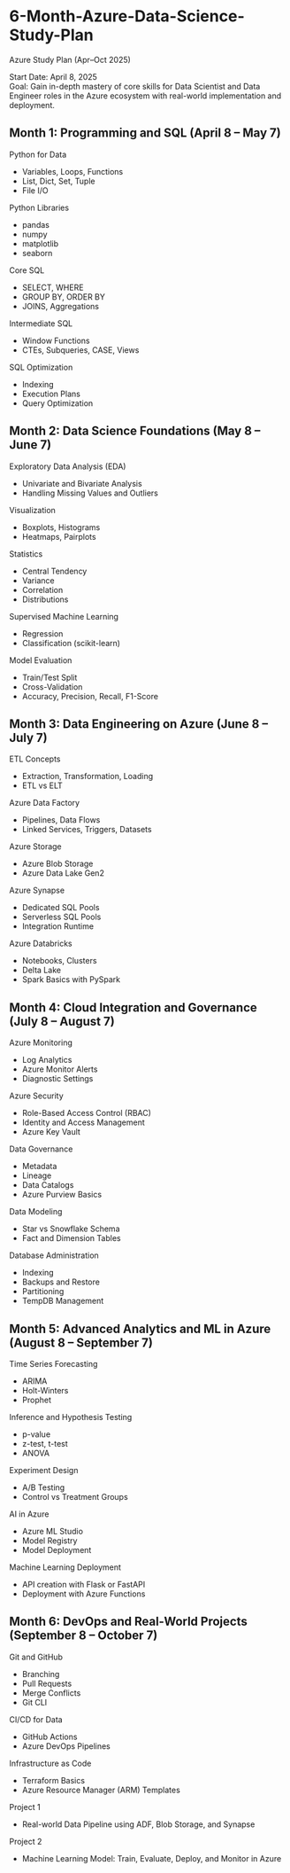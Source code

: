 # 6-Month-Azure-Data-Science-Study-Plan
Azure Study Plan (Apr–Oct 2025)

Start Date: April 8, 2025  
Goal: Gain in-depth mastery of core skills for Data Scientist and Data Engineer roles in the Azure ecosystem with real-world implementation and deployment.

## Month 1: Programming and SQL (April 8 – May 7)

Python for Data  
- Variables, Loops, Functions  
- List, Dict, Set, Tuple  
- File I/O  

Python Libraries  
- pandas  
- numpy  
- matplotlib  
- seaborn  

Core SQL  
- SELECT, WHERE  
- GROUP BY, ORDER BY  
- JOINS, Aggregations  

Intermediate SQL  
- Window Functions  
- CTEs, Subqueries, CASE, Views  

SQL Optimization  
- Indexing  
- Execution Plans  
- Query Optimization  

## Month 2: Data Science Foundations (May 8 – June 7)

Exploratory Data Analysis (EDA)  
- Univariate and Bivariate Analysis  
- Handling Missing Values and Outliers  

Visualization  
- Boxplots, Histograms  
- Heatmaps, Pairplots  

Statistics  
- Central Tendency  
- Variance  
- Correlation  
- Distributions  

Supervised Machine Learning  
- Regression  
- Classification (scikit-learn)  

Model Evaluation  
- Train/Test Split  
- Cross-Validation  
- Accuracy, Precision, Recall, F1-Score  

## Month 3: Data Engineering on Azure (June 8 – July 7)

ETL Concepts  
- Extraction, Transformation, Loading  
- ETL vs ELT  

Azure Data Factory  
- Pipelines, Data Flows  
- Linked Services, Triggers, Datasets  

Azure Storage  
- Azure Blob Storage  
- Azure Data Lake Gen2  

Azure Synapse  
- Dedicated SQL Pools  
- Serverless SQL Pools  
- Integration Runtime  

Azure Databricks  
- Notebooks, Clusters  
- Delta Lake  
- Spark Basics with PySpark  

## Month 4: Cloud Integration and Governance (July 8 – August 7)

Azure Monitoring  
- Log Analytics  
- Azure Monitor Alerts  
- Diagnostic Settings  

Azure Security  
- Role-Based Access Control (RBAC)  
- Identity and Access Management  
- Azure Key Vault  

Data Governance  
- Metadata  
- Lineage  
- Data Catalogs  
- Azure Purview Basics  

Data Modeling  
- Star vs Snowflake Schema  
- Fact and Dimension Tables  

Database Administration  
- Indexing  
- Backups and Restore  
- Partitioning  
- TempDB Management  

## Month 5: Advanced Analytics and ML in Azure (August 8 – September 7)

Time Series Forecasting  
- ARIMA  
- Holt-Winters  
- Prophet  

Inference and Hypothesis Testing  
- p-value  
- z-test, t-test  
- ANOVA  

Experiment Design  
- A/B Testing  
- Control vs Treatment Groups  

AI in Azure  
- Azure ML Studio  
- Model Registry  
- Model Deployment  

Machine Learning Deployment  
- API creation with Flask or FastAPI  
- Deployment with Azure Functions  

## Month 6: DevOps and Real-World Projects (September 8 – October 7)

Git and GitHub  
- Branching  
- Pull Requests  
- Merge Conflicts  
- Git CLI  

CI/CD for Data  
- GitHub Actions  
- Azure DevOps Pipelines  

Infrastructure as Code  
- Terraform Basics  
- Azure Resource Manager (ARM) Templates  

Project 1  
- Real-world Data Pipeline using ADF, Blob Storage, and Synapse  

Project 2  
- Machine Learning Model: Train, Evaluate, Deploy, and Monitor in Azure  

